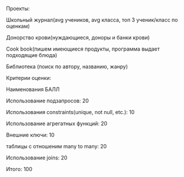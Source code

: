 Проекты:

Школьный журнал(avg учеников, avg класса, топ 3 ученик/класс по оценкам)

Донорство крови(нуждающиеся, доноры и банки крови)

Cook book(пишем имеющиеся продукты, программа выдает подходящие блюда)

Библиотека (поиск по автору, названию, жанру)



Критерии оценки:	

Наименования	БАЛЛ

Использование подзапросов:	20

Использования constraints(unique, not null, etc.):	10

Использование агрегатных функций:	20

Внешние ключи:	10

таблицы с отношеним many to many:	20

Использование joins:	20

Итого:	100
